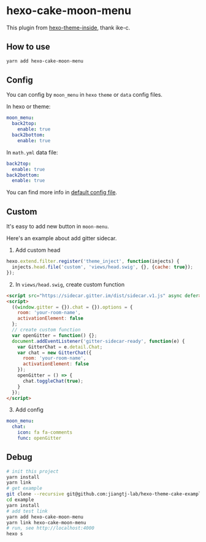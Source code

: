 # hexo-cake-moon-menu

This plugin from [hexo-theme-inside](https://github.com/ike-c/hexo-theme-inside), thank ike-c.

## How to use
```bash
yarn add hexo-cake-moon-menu
```

## Config
You can config by `moon_menu` in `hexo` `theme` or `data` config files.

In hexo or theme:
```yml
moon_menu:
  back2top:
    enable: true
  back2bottom:
    enable: true
```

In `math.yml` data file:
```yml
back2top:
  enable: true
back2bottom:
  enable: true
```

You can find more info in [default config file](default.yaml).

## Custom

It's easy to add new button in `moon-menu`.

Here's an example about add gitter sidecar.

1. Add custom head
```js
hexo.extend.filter.register('theme_inject', function(injects) {
  injects.head.file('custom', 'views/head.swig', {}, {cache: true});
});
```

2. In `views/head.swig`, create custom function
```html
<script src="https://sidecar.gitter.im/dist/sidecar.v1.js" async defer></script>
<script>
  ((window.gitter = {}).chat = {}).options = {
    room: 'your-room-name',
    activationElement: false
  };
  // create custom function
  var openGitter = function() {};
  document.addEventListener('gitter-sidecar-ready', function(e) {
    var GitterChat = e.detail.Chat;
    var chat = new GitterChat({
      room: 'your-room-name',
      activationElement: false
    });
    openGitter = () => {
      chat.toggleChat(true);
    }
  });
</script>
```

3. Add config
```yml
moon_menu:
  chat:
    icon: fa fa-comments
    func: openGitter
```

## Debug
```bash
# init this project
yarn install
yarn link
# get example
git clone --recursive git@github.com:jiangtj-lab/hexo-theme-cake-example.git example
cd example
yarn install
# add test link
yarn add hexo-cake-moon-menu
yarn link hexo-cake-moon-menu
# run, see http://localhost:4000
hexo s
```
